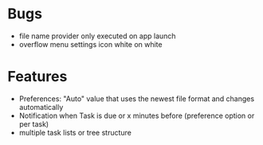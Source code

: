 # Bugs

* file name provider only executed on app launch
* overflow menu settings icon white on white

# Features

* Preferences: "Auto" value that uses the newest file format and changes automatically
* Notification when Task is due or x minutes before (preference option or per task)
* multiple task lists or tree structure